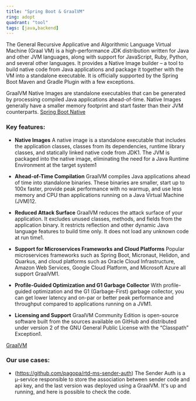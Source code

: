 ```yaml
---
title: "Spring Boot & GraalVM"
ring: adopt
quadrant: "tool"
tags: [java,backend]
---
```

The General Recursive Applicative and Algorithmic Language Virtual Machine (Graal VM) is a high-performance JDK distribution written for Java and other JVM languages, along with support for JavaScript, Ruby, Python, and several other languages. It provides a Native Image builder –  a tool to build native code from Java applications and package it together with the VM into a standalone executable. It is officially supported by the Spring Boot Maven and Gradle Plugin with a few exceptions.

GraalVM Native Images are standalone executables that can be generated by processing compiled Java applications ahead-of-time. Native Images generally have a smaller memory footprint and start faster than their JVM counterparts.
[Spring Boot Native](https://docs.spring.io/spring-boot/docs/current/reference/html/native-image.html)

### Key features:

- **Native Images** A native image is a standalone executable that includes the application classes, classes from its dependencies, runtime library classes, and statically linked native code from JDK1. The JVM is packaged into the native image, eliminating the need for a Java Runtime Environment at the target system1

- **Ahead-of-Time Compilation** GraalVM compiles Java applications ahead of time into standalone binaries. These binaries are smaller, start up to 100x faster, provide peak performance with no warmup, and use less memory and CPU than applications running on a Java Virtual Machine (JVM)12.

- **Reduced Attack Surface** GraalVM reduces the attack surface of your application. It excludes unused classes, methods, and fields from the application binary. It restricts reflection and other dynamic Java language features to build time only. It does not load any unknown code at run time1.

- **Support for Microservices Frameworks and Cloud Platforms** Popular microservices frameworks such as Spring Boot, Micronaut, Helidon, and Quarkus, and cloud platforms such as Oracle Cloud Infrastructure, Amazon Web Services, Google Cloud Platform, and Microsoft Azure all support GraalVM1.

- **Profile-Guided Optimization and G1 Garbage Collector** With profile-guided optimization and the G1 (Garbage-First) garbage collector, you can get lower latency and on-par or better peak performance and throughput compared to applications running on a JVM1.

- **Licensing and Support** GraalVM Community Edition is open-source software built from the sources available on GitHub and distributed under version 2 of the GNU General Public License with the “Classpath” Exception1.

[GraalVM](https://www.graalvm.org/latest/docs/introduction/)

### Our use cases:

- (https://github.com/pagopa/rtd-ms-sender-auth) The Sender Auth is a µ-service responsible to store the association between sender code and api key, and the last version was deployed using a GraalVM. It's up and running, and here is possible to check the code.

